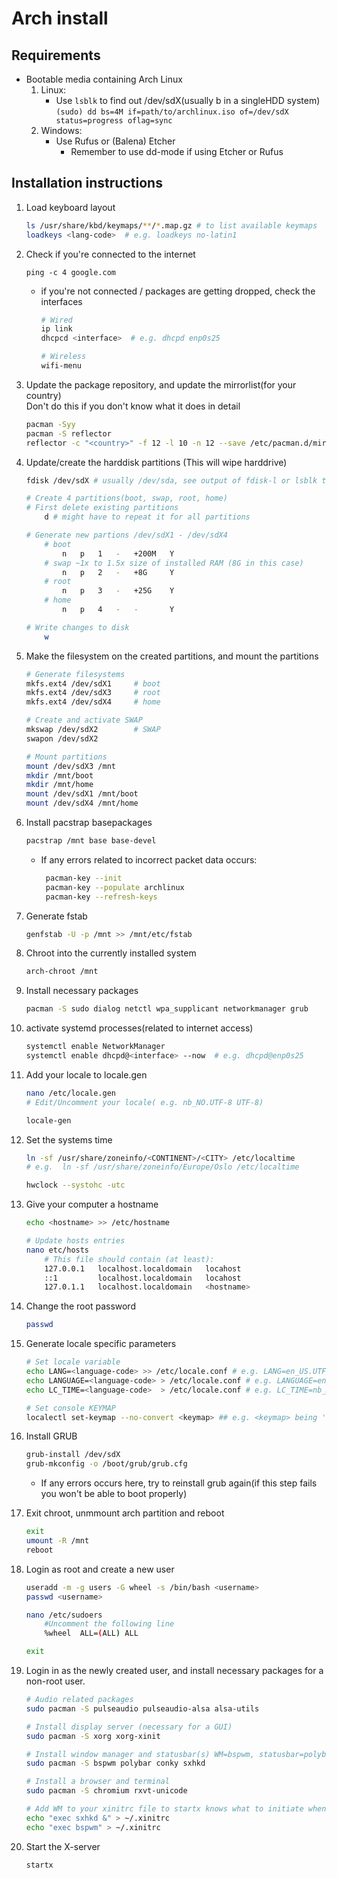# Arch install

## Requirements
- Bootable media containing Arch Linux
    1. Linux:
        - Use `lsblk` to find out /dev/sdX(usually b in a singleHDD system)\
        `(sudo) dd bs=4M if=path/to/archlinux.iso of=/dev/sdX status=progress oflag=sync`
    2. Windows:
        - Use Rufus or (Balena) Etcher
            - Remember to use dd-mode if using Etcher or Rufus

## Installation instructions
1. Load keyboard layout 
    ``` sh
    ls /usr/share/kbd/keymaps/**/*.map.gz # to list available keymaps
    loadkeys <lang-code>  # e.g. loadkeys no-latin1
    ```

2. Check if you're connected to the internet
    ```
    ping -c 4 google.com
    ```
    - if you're not connected / packages are getting dropped, check the interfaces
        ``` sh
        # Wired
        ip link
        dhcpcd <interface>  # e.g. dhcpd enp0s25

        # Wireless
        wifi-menu
        ```

3. Update the package repository, and update the mirrorlist(for your country)\
    Don't do this if you don't know what it does in detail
    ``` sh
    pacman -Syy
    pacman -S reflector
    reflector -c "<country>" -f 12 -l 10 -n 12 --save /etc/pacman.d/mirrorlist
    ```

4. Update/create the harddisk partitions (This will wipe harddrive)
    ``` sh
    fdisk /dev/sdX # usually /dev/sda, see output of fdisk-l or lsblk to determine disk

    # Create 4 partitions(boot, swap, root, home)
    # First delete existing partitions
        d # might have to repeat it for all partitions
    
    # Generate new partions /dev/sdX1 - /dev/sdX4
        # boot
            n   p   1   -   +200M   Y
        # swap ~1x to 1.5x size of installed RAM (8G in this case)
            n   p   2   -   +8G     Y 
        # root
            n   p   3   -   +25G    Y
        # home
            n   p   4   -   -       Y
    
    # Write changes to disk
        w
    ```

5. Make the filesystem on the created partitions, and mount the partitions
    ``` sh
    # Generate filesystems
    mkfs.ext4 /dev/sdX1     # boot
    mkfs.ext4 /dev/sdX3     # root
    mkfs.ext4 /dev/sdX4     # home
    
    # Create and activate SWAP
    mkswap /dev/sdX2        # SWAP
    swapon /dev/sdX2

    # Mount partitions
    mount /dev/sdX3 /mnt
    mkdir /mnt/boot
    mkdir /mnt/home
    mount /dev/sdX1 /mnt/boot
    mount /dev/sdX4 /mnt/home
    ```

6. Install pacstrap basepackages
    ``` sh
    pacstrap /mnt base base-devel
    ```
    - If any errors related to incorrect packet data occurs:
       ``` sh
        pacman-key --init
        pacman-key --populate archlinux
        pacman-key --refresh-keys
        ``` 

7. Generate fstab
    ``` sh
    genfstab -U -p /mnt >> /mnt/etc/fstab
    ```

8. Chroot into the currently installed system
    ``` sh
    arch-chroot /mnt 
    ```

9. Install necessary packages
    ``` sh
    pacman -S sudo dialog netctl wpa_supplicant networkmanager grub
    ```

10. activate systemd processes(related to internet access)
    ``` sh
    systemctl enable NetworkManager
    systemctl enable dhcpd@<interface> --now  # e.g. dhcpd@enp0s25
    ```

11. Add your locale to locale.gen
    ``` sh
    nano /etc/locale.gen
    # Edit/Uncomment your locale( e.g. nb_NO.UTF-8 UTF-8)
    
    locale-gen
    ``` 

12. Set the systems time
    ``` sh
    ln -sf /usr/share/zoneinfo/<CONTINENT>/<CITY> /etc/localtime 
    # e.g.  ln -sf /usr/share/zoneinfo/Europe/Oslo /etc/localtime

    hwclock --systohc -utc
    ```

13. Give your computer a hostname
    ``` sh
    echo <hostname> >> /etc/hostname

    # Update hosts entries
    nano etc/hosts
        # This file should contain (at least):
        127.0.0.1   localhost.localdomain   locahost
        ::1         localhost.localdomain   locahost
        127.0.1.1   localhost.localdomain   <hostname>
    ```

14. Change the root password
    ``` sh
    passwd
    ```

15. Generate locale specific parameters
    ``` sh
    # Set locale variable
    echo LANG=<language-code> >> /etc/locale.conf # e.g. LANG=en_US.UTF-8
    echo LANGUAGE=<language-code> > /etc/locale.conf # e.g. LANGUAGE=en_US.UTF-8 
    echo LC_TIME=<language-code>  > /etc/locale.conf # e.g. LC_TIME=nb_NO.UTF-8
    
    # Set console KEYMAP
    localectl set-keymap --no-convert <keymap> ## e.g. <keymap> being 'no'
    ```

16. Install GRUB
    ``` sh
    grub-install /dev/sdX
    grub-mkconfig -o /boot/grub/grub.cfg
    ```
    - If any errors occurs here, try to reinstall grub again(if this step fails you won't be able to boot properly)

17. Exit chroot, unmmount arch partition and reboot
    ``` sh
    exit
    umount -R /mnt
    reboot
    ```

18. Login as root and create a new user
    ``` sh
    useradd -m -g users -G wheel -s /bin/bash <username>
    passwd <username>

    nano /etc/sudoers
        #Uncomment the following line
        %wheel  ALL=(ALL) ALL
    
    exit
    ```

19. Login in as the newly created user, and install necessary packages for a non-root user.
    ``` sh
    # Audio related packages
    sudo pacman -S pulseaudio pulseaudio-alsa alsa-utils 
    
    # Install display server (necessary for a GUI)
    sudo pacman -S xorg xorg-xinit

    # Install window manager and statusbar(s) WM=bspwm, statusbar=polybar, monitor=conky
    sudo pacman -S bspwm polybar conky sxhkd
    
    # Install a browser and terminal
    sudo pacman -S chromium rxvt-unicode

    # Add WM to your xinitrc file to startx knows what to initiate when called
    echo "exec sxhkd &" > ~/.xinitrc
    echo "exec bspwm" > ~/.xinitrc
    ```

20. Start the X-server
    ``` sh
    startx
    ```
